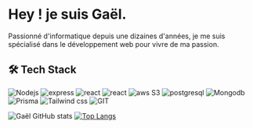 # Hey ! je suis Gaël.

Passionné d'informatique depuis une dizaines d'années, je me
suis spécialisé dans le développement web pour vivre de ma
passion.

## 🛠 Tech Stack  

<p>   
   <img alt="Nodejs" src="https://img.shields.io/badge/Node.js-43853D?style=for-the-badge&logo=node.js&logoColor=white" />
   <img alt="express" src="https://img.shields.io/badge/Express.js-404D59?style=for-the-badge" />
   <img alt="react" src="https://img.shields.io/badge/React-20232A?style=for-the-badge&logo=react&logoColor=61DAFB" />
   <img alt="react" src="https://img.shields.io/badge/Nextjs-20232A?style=for-the-badge&logo=next&logoColor=61DAFB" />
   <img alt="aws S3" src="https://img.shields.io/badge/AWS S3-232F3E?style=for-the-badge&logo=amazon-aws&logoColor=white" />
   <img alt="postgresql" src="https://img.shields.io/badge/PostgreSQL-316192?style=for-the-badge&logo=postgresql&logoColor=white" />
   <img alt="Mongodb" src="https://img.shields.io/badge/MongoDB-4EA94B?style=for-the-badge&logo=mongodb&logoColor=white" />
   <img alt="Prisma" src="https://img.shields.io/badge/Prisma-3982CE?style=for-the-badge&logo=Prisma&logoColor=white" />
   <img alt="Tailwind css" src="https://img.shields.io/badge/Tailwind_CSS-38B2AC?style=for-the-badge&logo=tailwind-css&logoColor=white" />
   <img alt="GIT" src="https://img.shields.io/badge/GIT-E44C30?style=for-the-badge&logo=git&logoColor=white" />
</p>

![Gaël GitHub stats](https://github-readme-stats.vercel.app/api?username=GaelDuclocherRougelot&show_icons=true&theme=tokyonight) [![Top Langs](https://github-readme-stats.vercel.app/api/top-langs/?username=GaelDuclocherRougelot&size_weight=0.5&count_weight=0.5&layout=compact&theme=tokyonight)](https://github.com/GaelDuclocherRougelot/github-readme-stats)
